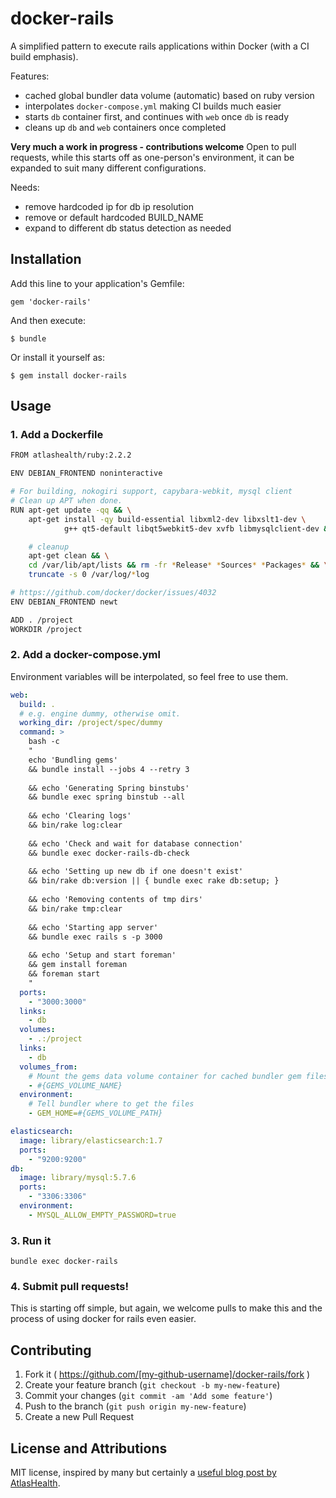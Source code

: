 # docker-rails

A simplified pattern to execute rails applications within Docker (with a CI build emphasis).

Features:
- cached global bundler data volume (automatic) based on ruby version
- interpolates `docker-compose.yml` making CI builds much easier
- starts `db` container first, and continues with `web` once `db` is ready
- cleans up `db` and `web` containers once completed


**Very much a work in progress - contributions welcome**
Open to pull requests, while this starts off as one-person's environment, it can be expanded to suit many different configurations.

Needs:
- remove hardcoded ip for db ip resolution
- remove or default hardcoded BUILD_NAME
- expand to different db status detection as needed

## Installation

Add this line to your application's Gemfile:

    gem 'docker-rails'

And then execute:

    $ bundle

Or install it yourself as:

    $ gem install docker-rails

## Usage

### 1. Add a Dockerfile

```bash
FROM atlashealth/ruby:2.2.2

ENV DEBIAN_FRONTEND noninteractive

# For building, nokogiri support, capybara-webkit, mysql client
# Clean up APT when done.
RUN apt-get update -qq && \
    apt-get install -qy build-essential libxml2-dev libxslt1-dev \
            g++ qt5-default libqt5webkit5-dev xvfb libmysqlclient-dev && \

    # cleanup
    apt-get clean && \
    cd /var/lib/apt/lists && rm -fr *Release* *Sources* *Packages* && \
    truncate -s 0 /var/log/*log

# https://github.com/docker/docker/issues/4032
ENV DEBIAN_FRONTEND newt

ADD . /project
WORKDIR /project
```

### 2. Add a docker-compose.yml

Environment variables will be interpolated, so feel free to use them.

```yaml
web:
  build: .
  # e.g. engine dummy, otherwise omit.
  working_dir: /project/spec/dummy
  command: >
    bash -c
    "
    echo 'Bundling gems'
    && bundle install --jobs 4 --retry 3
     
    && echo 'Generating Spring binstubs'
    && bundle exec spring binstub --all
     
    && echo 'Clearing logs'
    && bin/rake log:clear
     
    && echo 'Check and wait for database connection'
    && bundle exec docker-rails-db-check
     
    && echo 'Setting up new db if one doesn't exist'
    && bin/rake db:version || { bundle exec rake db:setup; }
     
    && echo 'Removing contents of tmp dirs'
    && bin/rake tmp:clear
     
    && echo 'Starting app server'
    && bundle exec rails s -p 3000
     
    && echo 'Setup and start foreman'
    && gem install foreman
    && foreman start
    "
  ports:
    - "3000:3000"
  links:
    - db
  volumes:
    - .:/project
  links:
    - db
  volumes_from:
    # Mount the gems data volume container for cached bundler gem files
    - #{GEMS_VOLUME_NAME}
  environment:
    # Tell bundler where to get the files
    - GEM_HOME=#{GEMS_VOLUME_PATH}

elasticsearch:
  image: library/elasticsearch:1.7
  ports:
    - "9200:9200"
db:
  image: library/mysql:5.7.6
  ports:
    - "3306:3306"
  environment:
    - MYSQL_ALLOW_EMPTY_PASSWORD=true
```

### 3. Run it

`bundle exec docker-rails`

### 4. Submit pull requests!

This is starting off simple, but again, we welcome pulls to make this and the process of using docker for rails even easier.


## Contributing

1. Fork it ( https://github.com/[my-github-username]/docker-rails/fork )
2. Create your feature branch (`git checkout -b my-new-feature`)
3. Commit your changes (`git commit -am 'Add some feature'`)
4. Push to the branch (`git push origin my-new-feature`)
5. Create a new Pull Request

## License and Attributions
MIT license, inspired by many but certainly a [useful blog post by AtlasHealth](http://www.atlashealth.com/blog/2014/09/persistent-ruby-gems-docker-container). 
